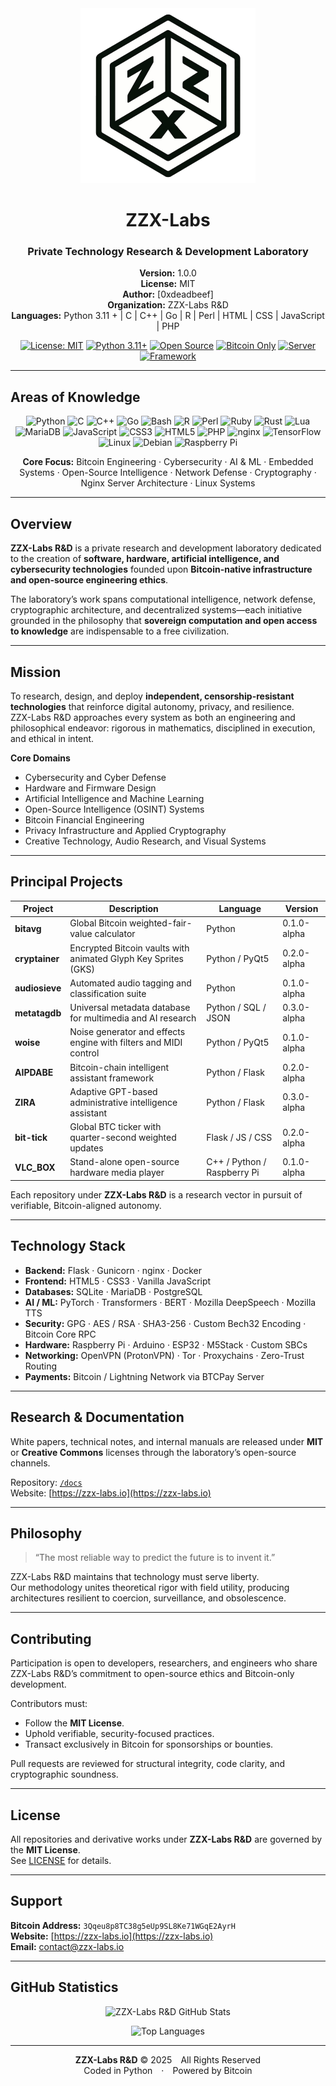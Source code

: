<div align="center">
  <img src="logo.png" alt="ZZX-Labs" width="280" height="280"/>

# ZZX-Labs
### Private Technology Research & Development Laboratory

**Version:** 1.0.0  
**License:** MIT  
**Author:** [0xdeadbeef]  
**Organization:** ZZX-Labs R&D  
**Languages:** Python 3.11 +  |  C |  C++ |  Go |  R |  Perl |  HTML |  CSS |  JavaScript |  PHP  

[![License: MIT](https://img.shields.io/badge/License-MIT-blue.svg)](LICENSE)
[![Python 3.11+](https://img.shields.io/badge/Python-3.11+-brightgreen.svg)]()
[![Open Source](https://img.shields.io/badge/Source-Open%20&%20Transparent-0f0.svg)]()
[![Bitcoin Only](https://img.shields.io/badge/Payments-Bitcoin-orange.svg)]()
[![Server](https://img.shields.io/badge/Server-nginx-blue.svg)]()
[![Framework](https://img.shields.io/badge/API-Flask-black.svg)]()
</div>


---

## Areas of Knowledge

<div align="center">

<img width="45" src="https://cdn.jsdelivr.net/gh/devicons/devicon/icons/python/python-original.svg" alt="Python"/>
<img width="45" src="https://cdn.jsdelivr.net/gh/devicons/devicon/icons/c/c-original.svg" alt="C"/>
<img width="45" src="https://cdn.jsdelivr.net/gh/devicons/devicon/icons/cplusplus/cplusplus-original.svg" alt="C++"/>
<img width="45" src="https://cdn.jsdelivr.net/gh/devicons/devicon/icons/go/go-original.svg" alt="Go"/>
<img width="45" src="https://cdn.jsdelivr.net/gh/devicons/devicon/icons/bash/bash-original.svg" alt="Bash"/>
<img width="45" src="https://cdn.jsdelivr.net/gh/devicons/devicon/icons/r/r-original.svg" alt="R"/>
<img width="45" src="https://cdn.jsdelivr.net/gh/devicons/devicon/icons/perl/perl-original.svg" alt="Perl"/>
<img width="45" src="https://cdn.jsdelivr.net/gh/devicons/devicon/icons/ruby/ruby-original.svg" alt="Ruby"/>
<img width="45" src="https://cdn.jsdelivr.net/gh/devicons/devicon/icons/rust/rust-original.svg" alt="Rust"/>
<img width="45" src="https://cdn.jsdelivr.net/gh/devicons/devicon/icons/lua/lua-original.svg" alt="Lua"/>
<img width="45" src="https://cdn.jsdelivr.net/gh/devicons/devicon/icons/mariadb/mariadb-original.svg" alt="MariaDB"/>
<img width="45" src="https://cdn.jsdelivr.net/gh/devicons/devicon/icons/javascript/javascript-original.svg" alt="JavaScript"/>
<img width="45" src="https://cdn.jsdelivr.net/gh/devicons/devicon/icons/css3/css3-original.svg" alt="CSS3"/>
<img width="45" src="https://cdn.jsdelivr.net/gh/devicons/devicon/icons/html5/html5-original.svg" alt="HTML5"/>
<img width="45" src="https://cdn.jsdelivr.net/gh/devicons/devicon/icons/php/php-original.svg" alt="PHP"/>
<img width="45" src="https://cdn.jsdelivr.net/gh/devicons/devicon/icons/nginx/nginx-original.svg" alt="nginx"/>
<img width="45" src="https://cdn.jsdelivr.net/gh/devicons/devicon/icons/tensorflow/tensorflow-original.svg" alt="TensorFlow"/>
<img width="45" src="https://cdn.jsdelivr.net/gh/devicons/devicon/icons/linux/linux-original.svg" alt="Linux"/>
<img width="45" src="https://cdn.jsdelivr.net/gh/devicons/devicon/icons/debian/debian-original.svg" alt="Debian"/>
<img width="45" src="https://cdn.jsdelivr.net/gh/devicons/devicon/icons/raspberrypi/raspberrypi-original.svg" alt="Raspberry Pi"/>

</div>

<p align="center">
<b>Core Focus:</b> Bitcoin Engineering · Cybersecurity · AI & ML · Embedded Systems · Open-Source Intelligence · Network Defense · Cryptography · Nginx Server Architecture · Linux Systems
</p>


---

## Overview

**ZZX-Labs R&D** is a private research and development laboratory dedicated to the creation of **software, hardware, artificial intelligence, and cybersecurity technologies** founded upon **Bitcoin-native infrastructure and open-source engineering ethics**.  

The laboratory’s work spans computational intelligence, network defense, cryptographic architecture, and decentralized systems—each initiative grounded in the philosophy that **sovereign computation and open access to knowledge** are indispensable to a free civilization.


---

## Mission

To research, design, and deploy **independent, censorship-resistant technologies** that reinforce digital autonomy, privacy, and resilience.  
ZZX-Labs R&D approaches every system as both an engineering and philosophical endeavor: rigorous in mathematics, disciplined in execution, and ethical in intent.

**Core Domains**

- Cybersecurity and Cyber Defense  
- Hardware and Firmware Design  
- Artificial Intelligence and Machine Learning  
- Open-Source Intelligence (OSINT) Systems  
- Bitcoin Financial Engineering  
- Privacy Infrastructure and Applied Cryptography  
- Creative Technology, Audio Research, and Visual Systems  


---

## Principal Projects

| Project | Description | Language | Version |
|----------|--------------|-----------|----------|
| **bitavg** | Global Bitcoin weighted-fair-value calculator | Python | 0.1.0-alpha |
| **cryptainer** | Encrypted Bitcoin vaults with animated Glyph Key Sprites (GKS) | Python / PyQt5 | 0.2.0-alpha |
| **audiosieve** | Automated audio tagging and classification suite | Python | 0.1.0-alpha |
| **metatagdb** | Universal metadata database for multimedia and AI research | Python / SQL / JSON | 0.3.0-alpha |
| **woise** | Noise generator and effects engine with filters and MIDI control | Python / PyQt5 | 0.1.0-alpha |
| **AIPDABE** | Bitcoin-chain intelligent assistant framework | Python / Flask | 0.2.0-alpha |
| **ZIRA** | Adaptive GPT-based administrative intelligence assistant | Python / Flask | 0.3.0-alpha |
| **bit-tick** | Global BTC ticker with quarter-second weighted updates | Flask / JS / CSS | 0.2.0-alpha |
| **VLC_BOX** | Stand-alone open-source hardware media player | C++ / Python / Raspberry Pi | 0.1.0-alpha |

Each repository under **ZZX-Labs R&D** is a research vector in pursuit of verifiable, Bitcoin-aligned autonomy.


---

## Technology Stack

- **Backend:** Flask · Gunicorn · nginx · Docker  
- **Frontend:** HTML5 · CSS3 · Vanilla JavaScript  
- **Databases:** SQLite · MariaDB · PostgreSQL  
- **AI / ML:** PyTorch · Transformers · BERT · Mozilla DeepSpeech · Mozilla TTS  
- **Security:** GPG · AES / RSA · SHA3-256 · Custom Bech32 Encoding · Bitcoin Core RPC  
- **Hardware:** Raspberry Pi · Arduino · ESP32 · M5Stack · Custom SBCs  
- **Networking:** OpenVPN (ProtonVPN) · Tor · Proxychains · Zero-Trust Routing  
- **Payments:** Bitcoin / Lightning Network via BTCPay Server  


---

## Research & Documentation

White papers, technical notes, and internal manuals are released under **MIT** or **Creative Commons** licenses through the laboratory’s open-source channels.  

Repository: [`/docs`](./docs)  
Website: [https://zzx-labs.io](https://zzx-labs.io)


---

## Philosophy

> “The most reliable way to predict the future is to invent it.”

ZZX-Labs R&D maintains that technology must serve liberty.  
Our methodology unites theoretical rigor with field utility, producing architectures resilient to coercion, surveillance, and obsolescence.


---

## Contributing

Participation is open to developers, researchers, and engineers who share ZZX-Labs R&D’s commitment to open-source ethics and Bitcoin-only development.  

Contributors must:  
- Follow the **MIT License**.  
- Uphold verifiable, security-focused practices.  
- Transact exclusively in Bitcoin for sponsorships or bounties.  

Pull requests are reviewed for structural integrity, code clarity, and cryptographic soundness.


---

## License

All repositories and derivative works under **ZZX-Labs R&D** are governed by the **MIT License**.  
See [LICENSE](LICENSE) for details.


---

## Support

**Bitcoin Address:** `3Qqeu8p8TC38g5eUp9SL8Ke71WGqE2AyrH`  
**Website:** [https://zzx-labs.io](https://zzx-labs.io)  
**Email:** contact@zzx-labs.io  


---

## GitHub Statistics

<div align="center">

![ZZX-Labs R&D GitHub Stats](https://github-readme-stats-zzx-labs.vercel.app/api?username=ZZX-Labs&show_icons=true&include_all_commits=true&count_private=true&rank_icon=percentile&theme=chartreuse-dark)

![Top Languages](https://github-readme-stats-zzx-labs.vercel.app/api/top-langs/?username=ZZX-Labs&layout=compact&langs_count=8&theme=chartreuse-dark)

</div>


---

<div align="center">

**ZZX-Labs R&D** © 2025 All Rights Reserved  
Coded in Python · Powered by Bitcoin

</div>

